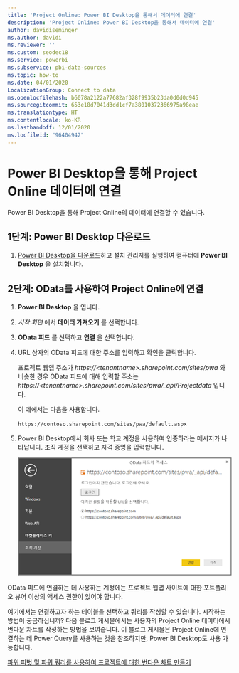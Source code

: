 ```yaml
---
title: 'Project Online: Power BI Desktop을 통해서 데이터에 연결'
description: 'Project Online: Power BI Desktop을 통해서 데이터에 연결'
author: davidiseminger
ms.author: davidi
ms.reviewer: ''
ms.custom: seodec18
ms.service: powerbi
ms.subservice: pbi-data-sources
ms.topic: how-to
ms.date: 04/01/2020
LocalizationGroup: Connect to data
ms.openlocfilehash: b6078a2122a77682af328f9935b23da0d0d0d945
ms.sourcegitcommit: 653e18d7041d3dd1cf7a38010372366975a98eae
ms.translationtype: HT
ms.contentlocale: ko-KR
ms.lasthandoff: 12/01/2020
ms.locfileid: "96404942"
---
```

# <a name="connect-to-project-online-data-through-power-bi-desktop"></a>Power BI Desktop을 통해 Project Online 데이터에 연결
Power BI Desktop을 통해 Project Online의 데이터에 연결할 수 있습니다.

## <a name="step-1-download-power-bi-desktop"></a>1단계: Power BI Desktop 다운로드
1. [Power BI Desktop을 다운로드](https://go.microsoft.com/fwlink/?LinkID=521662)하고 설치 관리자를 실행하여 컴퓨터에 **Power BI Desktop** 을 설치합니다.

## <a name="step-2-connect-to-project-online-with-odata"></a>2단계: OData를 사용하여 Project Online에 연결
1. **Power BI Desktop** 을 엽니다.
2. *시작 화면* 에서 **데이터 가져오기** 를 선택합니다.
3. **OData 피드** 를 선택하고 **연결** 을 선택합니다.
4. URL 상자의 OData 피드에 대한 주소를 입력하고 확인을 클릭합니다.
   
   프로젝트 웹앱 주소가 *https://\<tenantname\>.sharepoint.com/sites/pwa* 와 비슷한 경우 OData 피드에 대해 입력할 주소는 *https://\<tenantname\>.sharepoint.com/sites/pwa/\_api/Projectdata* 입니다.
   
   이 예에서는 다음을 사용합니다.

    `https://contoso.sharepoint.com/sites/pwa/default.aspx`

5. Power BI Desktop에서 회사 또는 학교 계정을 사용하여 인증하라는 메시지가 나타납니다. 조직 계정을 선택하고 자격 증명을 입력합니다.
   
   ![연결하기 위한 자격 증명 프롬프트를 보여 주는 Power BI Desktop의 스크린샷.](media/desktop-project-online-connect-to-data/image.png)

OData 피드에 연결하는 데 사용하는 계정에는 프로젝트 웹앱 사이트에 대한 포트폴리오 뷰어 이상의 액세스 권한이 있어야 합니다. 

여기에서는 연결하고자 하는 테이블을 선택하고 쿼리를 작성할 수 있습니다.  시작하는 방법이 궁금하십니까?  다음 블로그 게시물에서는 사용자의 Project Online 데이터에서 번다운 차트를 작성하는 방법을 보여줍니다.  이 블로그 게시물은 Project Online에 연결하는 데 Power Query를 사용하는 것을 참조하지만, Power BI Desktop도 사용 가능합니다.

[파워 피벗 및 파워 쿼리를 사용하여 프로젝트에 대한 번다운 차트 만들기](https://blogs.office.com/2014/03/24/creating-burndown-charts-for-project-using-power-pivot-and-power-query/)

